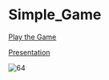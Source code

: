# Simple_Game

<a href="https://supersmf.github.io/Simple_Game/">Play the Game</a>

<a href="http://slides.com/supersmf/deck#/">Presentation</a>

![64](https://cloud.githubusercontent.com/assets/16192402/24937070/c9c5132e-1f36-11e7-8964-0d45b7bbce02.png)
